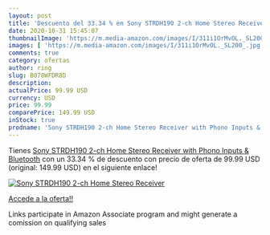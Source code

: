 ```yaml
---
layout: post
title: 'Descuento del 33.34 % en Sony STRDH190 2-ch Home Stereo Receiver '
date: 2020-10-31 15:45:07
thumbnailImage: 'https://m.media-amazon.com/images/I/311i1OrMvOL._SL200_.jpg'
images: [ 'https://m.media-amazon.com/images/I/311i1OrMvOL._SL200_.jpg' ]
comments: true
category: ofertas
author: ring
slug: B078WFDR8D
description:
actualPrice: 99.99 USD
currency: USD
price: 99.99
comparePrice: 149.99 USD
inStock: true
prodname: 'Sony STRDH190 2-ch Home Stereo Receiver with Phono Inputs & Bluetooth'
---
```


Tienes [Sony STRDH190 2-ch Home Stereo Receiver with Phono Inputs & Bluetooth](https://www.amazon.com/dp/B078WFDR8D/?tag=tolees-20) con un 33.34 % de descuento con precio de oferta de 99.99 USD (original: 149.99 USD) en el siguiente enlace!

[![Sony STRDH190 2-ch Home Stereo Receiver ](https://m.media-amazon.com/images/I/311i1OrMvOL._SL200_.jpg)](https://www.amazon.com/dp/B078WFDR8D/?tag=tolees-20)

[Accede a la oferta!!](https://www.amazon.com/dp/B078WFDR8D/?tag=tolees-20)

Links participate in Amazon Associate program and might generate a comission on qualifying sales


